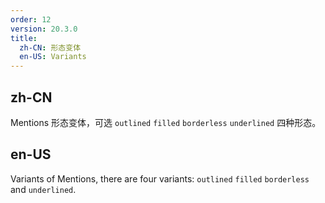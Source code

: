 ```yaml
---
order: 12
version: 20.3.0
title:
  zh-CN: 形态变体
  en-US: Variants
---
```


## zh-CN

Mentions 形态变体，可选 `outlined` `filled` `borderless` `underlined` 四种形态。

## en-US

Variants of Mentions, there are four variants: `outlined` `filled` `borderless` and `underlined`.

